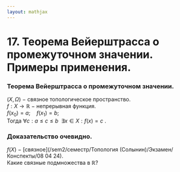 ```yaml
---  
layout: mathjax  
---  
```

  
# 17. Теорема Вейерштрасса о промежуточном значении. Примеры применения.  
  
### Теорема Вейерштрасса о промежуточном значении.  
$(X,\Omega)~-~$связное топологическое пространство.  
$f:X\to \mathbb{R}~-~$непрерывная функция.  
$f(x_0)=a;\quad f(x_1)=b;$  
Тогда  $\forall c: a\le c\le b ~~ \exists x\in X: f(x)=c$ .  
  
### Доказательство очевидно.  
$f(X)~-~$[связное](/sem2/семестр/Топология (Солынин)/Экзамен/Конспекты/08 04 24).  
Какие связные подмножества в $\mathbb{R}$?  
